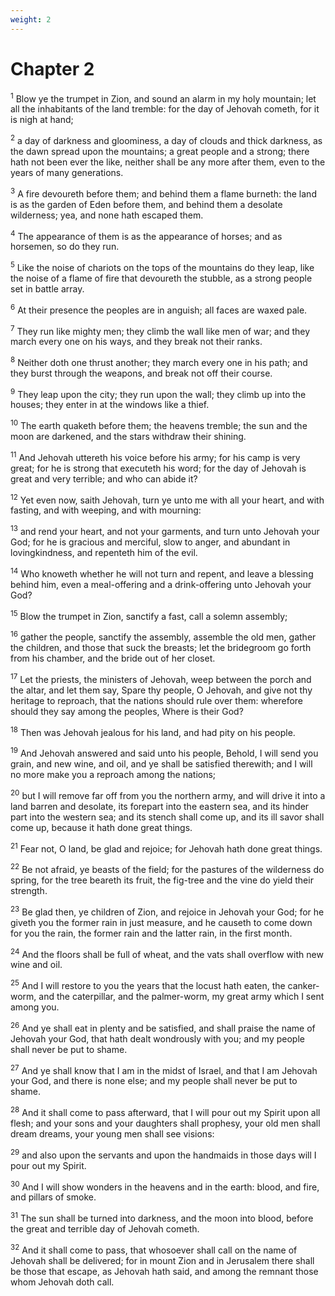 ```yaml
---
weight: 2
---
```


# Chapter 2

<sup>1</sup> Blow ye the trumpet in Zion, and sound an alarm in my holy mountain; let all the inhabitants of the land tremble: for the day of Jehovah cometh, for it is nigh at hand; 

<sup>2</sup> a day of darkness and gloominess, a day of clouds and thick darkness, as the dawn spread upon the mountains; a great people and a strong; there hath not been ever the like, neither shall be any more after them, even to the years of many generations. 

<sup>3</sup> A fire devoureth before them; and behind them a flame burneth: the land is as the garden of Eden before them, and behind them a desolate wilderness; yea, and none hath escaped them. 

<sup>4</sup> The appearance of them is as the appearance of horses; and as horsemen, so do they run. 

<sup>5</sup> Like the noise of chariots on the tops of the mountains do they leap, like the noise of a flame of fire that devoureth the stubble, as a strong people set in battle array. 

<sup>6</sup> At their presence the peoples are in anguish; all faces are waxed pale. 

<sup>7</sup> They run like mighty men; they climb the wall like men of war; and they march every one on his ways, and they break not their ranks. 

<sup>8</sup> Neither doth one thrust another; they march every one in his path; and they burst through the weapons, and break not off their course. 

<sup>9</sup> They leap upon the city; they run upon the wall; they climb up into the houses; they enter in at the windows like a thief. 

<sup>10</sup> The earth quaketh before them; the heavens tremble; the sun and the moon are darkened, and the stars withdraw their shining. 

<sup>11</sup> And Jehovah uttereth his voice before his army; for his camp is very great; for he is strong that executeth his word; for the day of Jehovah is great and very terrible; and who can abide it? 

<sup>12</sup> Yet even now, saith Jehovah, turn ye unto me with all your heart, and with fasting, and with weeping, and with mourning: 

<sup>13</sup> and rend your heart, and not your garments, and turn unto Jehovah your God; for he is gracious and merciful, slow to anger, and abundant in lovingkindness, and repenteth him of the evil. 

<sup>14</sup> Who knoweth whether he will not turn and repent, and leave a blessing behind him, even a meal-offering and a drink-offering unto Jehovah your God? 

<sup>15</sup> Blow the trumpet in Zion, sanctify a fast, call a solemn assembly; 

<sup>16</sup> gather the people, sanctify the assembly, assemble the old men, gather the children, and those that suck the breasts; let the bridegroom go forth from his chamber, and the bride out of her closet. 

<sup>17</sup> Let the priests, the ministers of Jehovah, weep between the porch and the altar, and let them say, Spare thy people, O Jehovah, and give not thy heritage to reproach, that the nations should rule over them: wherefore should they say among the peoples, Where is their God? 

<sup>18</sup> Then was Jehovah jealous for his land, and had pity on his people. 

<sup>19</sup> And Jehovah answered and said unto his people, Behold, I will send you grain, and new wine, and oil, and ye shall be satisfied therewith; and I will no more make you a reproach among the nations; 

<sup>20</sup> but I will remove far off from you the northern army, and will drive it into a land barren and desolate, its forepart into the eastern sea, and its hinder part into the western sea; and its stench shall come up, and its ill savor shall come up, because it hath done great things. 

<sup>21</sup> Fear not, O land, be glad and rejoice; for Jehovah hath done great things. 

<sup>22</sup> Be not afraid, ye beasts of the field; for the pastures of the wilderness do spring, for the tree beareth its fruit, the fig-tree and the vine do yield their strength. 

<sup>23</sup> Be glad then, ye children of Zion, and rejoice in Jehovah your God; for he giveth you the former rain in just measure, and he causeth to come down for you the rain, the former rain and the latter rain, in the first month. 

<sup>24</sup> And the floors shall be full of wheat, and the vats shall overflow with new wine and oil. 

<sup>25</sup> And I will restore to you the years that the locust hath eaten, the canker-worm, and the caterpillar, and the palmer-worm, my great army which I sent among you. 

<sup>26</sup> And ye shall eat in plenty and be satisfied, and shall praise the name of Jehovah your God, that hath dealt wondrously with you; and my people shall never be put to shame. 

<sup>27</sup> And ye shall know that I am in the midst of Israel, and that I am Jehovah your God, and there is none else; and my people shall never be put to shame. 

<sup>28</sup> And it shall come to pass afterward, that I will pour out my Spirit upon all flesh; and your sons and your daughters shall prophesy, your old men shall dream dreams, your young men shall see visions: 

<sup>29</sup> and also upon the servants and upon the handmaids in those days will I pour out my Spirit. 

<sup>30</sup> And I will show wonders in the heavens and in the earth: blood, and fire, and pillars of smoke. 

<sup>31</sup> The sun shall be turned into darkness, and the moon into blood, before the great and terrible day of Jehovah cometh. 

<sup>32</sup> And it shall come to pass, that whosoever shall call on the name of Jehovah shall be delivered; for in mount Zion and in Jerusalem there shall be those that escape, as Jehovah hath said, and among the remnant those whom Jehovah doth call. 


